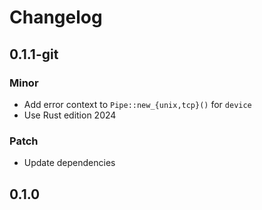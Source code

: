 # Changelog

## 0.1.1-git

### Minor

- Add error context to `Pipe::new_{unix,tcp}()` for `device`
- Use Rust edition 2024

### Patch

- Update dependencies

## 0.1.0

<!-- Increment to skip CHANGELOG.md test: 6 -->
